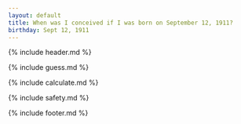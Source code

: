 ```yaml
---
layout: default
title: When was I conceived if I was born on September 12, 1911?
birthday: Sept 12, 1911
---
```


{% include header.md %}

{% include guess.md %}

{% include calculate.md %}

{% include safety.md %}

{% include footer.md %}



